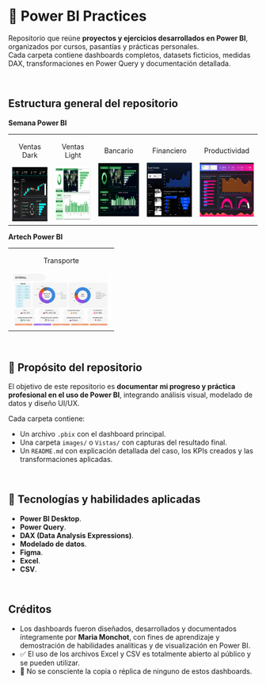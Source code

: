 # 📁 Power BI Practices

Repositorio que reúne **proyectos y ejercicios desarrollados en Power BI**, organizados por cursos, pasantías y prácticas personales.  
Cada carpeta contiene dashboards completos, datasets ficticios, medidas DAX, transformaciones en Power Query y documentación detallada.

<br/>

## Estructura general del repositorio

**Semana Power BI**
<table>
  <tr>
    <td align="center">
      <p>Ventas Dark</p>
      <img width="200" height="113" src="Semana_PowerBI/Vistas/Bancario.png" alt="Dashboard Ventas Dark"/>
    </td>
    <td align="center">
      <p>Ventas Light</p>
      <img width="200" height="113" src="Semana_PowerBI/Vistas/Ventas_Light.png" alt="Dashboard Ventas Light"/>
    </td>
    <td align="center">
      <p>Bancario</p>
      <img width="200" height="113" src="Semana_PowerBI/Vistas/Ventas_Dark.png" alt="Dashboard Bancario"/>
    </td>
    <td align="center">
      <p>Financiero</p>
      <img width="200" height="113" src="Semana_PowerBI/Vistas/Financiero.png" alt="Dashboard Financiero"/>
    </td>
    <td align="center">
      <p>Productividad</p>
      <img width="200" height="113" src="Semana_PowerBI/Vistas/Productividad.png" alt="Dashboard Productividad"/>
    </td>
  </tr>
</table>

**Artech Power BI**
<table>
  <tr>
    <td align="center">
      <p>Transporte</p>
      <img width="200" height="113" src="./Artech_PowerBI/FAST_Servicio_de_Transporte/images/vistas/FAST_overall.jpg" alt="FAST Home"/>
    </td>
  </tr>
</table>


<br/>

## 📌 Propósito del repositorio

El objetivo de este repositorio es **documentar mi progreso y práctica profesional en el uso de Power BI**, integrando análisis visual, modelado de datos y diseño UI/UX.  

Cada carpeta contiene:
- Un archivo `.pbix` con el dashboard principal.  
- Una carpeta `images/` o `Vistas/` con capturas del resultado final.  
- Un `README.md` con explicación detallada del caso, los KPIs creados y las transformaciones aplicadas.  

<br/>

## 🧰 Tecnologías y habilidades aplicadas

- **Power BI Desktop**.  
- **Power Query**.  
- **DAX (Data Analysis Expressions)**.  
- **Modelado de datos**.  
- **Figma**.  
- **Excel**.
- **CSV**.  

<br/>

## Créditos 

- Los dashboards fueron diseñados, desarrollados y documentados íntegramente por **Maria Monchot**, con fines de aprendizaje y demostración de habilidades analíticas y de visualización en Power BI.  
- ✅ El uso de los archivos Excel y CSV es totalmente abierto al público y se pueden utilizar.
- 🚫 No se consciente la copia o réplica de ninguno de estos dashboards.

<br/>
